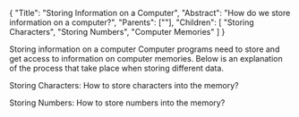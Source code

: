 {
	"Title": "Storing Information on a Computer",
	"Abstract": "How do we store information on a computer?",
	"Parents": [""],
	"Children": [
		"Storing Characters", 
		"Storing Numbers",
               "Computer Memories"
		]
}

Storing information on a computer
Computer programs need to store and get access to information on computer memories. Below is an explanation of the process that take place when storing different data.

Storing Characters: How to store characters into the memory?

Storing Numbers: How to store numbers into the memory?

